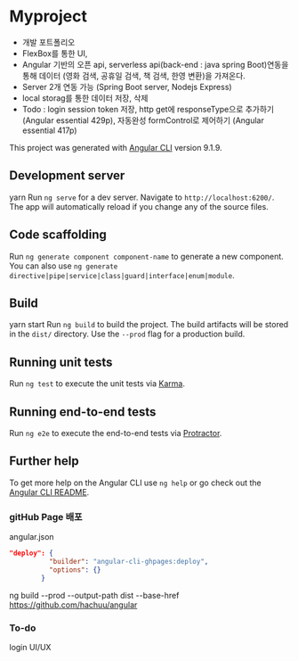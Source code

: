 # Myproject
- 개발 포트폴리오
- FlexBox를 통한 UI,
- Angular 기반의 오픈 api, serverless api(back-end : java spring Boot)연동을 통해 데이터 (영화 검색, 공휴일 검색, 책 검색, 한영 변환)을 가져온다.
- Server 2개 연동 가능 (Spring Boot server, Nodejs Express)
- local storag를 통한 데이터 저장, 삭제 
- Todo : login session token 저장, http get에 responseType으로 추가하기(Angular essential 429p), 자동완성 formControl로 제어하기 (Angular essential 417p)

This project was generated with [Angular CLI](https://github.com/angular/angular-cli) version 9.1.9.

## Development server
yarn
Run `ng serve` for a dev server. Navigate to `http://localhost:6200/`. The app will automatically reload if you change any of the source files.

## Code scaffolding

Run `ng generate component component-name` to generate a new component. You can also use `ng generate directive|pipe|service|class|guard|interface|enum|module`.

## Build
yarn start
Run `ng build` to build the project. The build artifacts will be stored in the `dist/` directory. Use the `--prod` flag for a production build.

## Running unit tests

Run `ng test` to execute the unit tests via [Karma](https://karma-runner.github.io).

## Running end-to-end tests

Run `ng e2e` to execute the end-to-end tests via [Protractor](http://www.protractortest.org/).

## Further help

To get more help on the Angular CLI use `ng help` or go check out the [Angular CLI README](https://github.com/angular/angular-cli/blob/master/README.md).

### gitHub Page 배포
angular.json
```json
"deploy": {
          "builder": "angular-cli-ghpages:deploy",
          "options": {}
        }
```
ng build --prod --output-path dist --base-href https://github.com/hachuu/angular

### To-do

login UI/UX 
